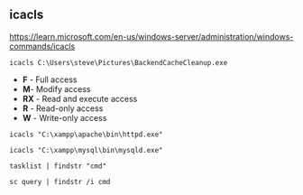 ## icacls

https://learn.microsoft.com/en-us/windows-server/administration/windows-commands/icacls

```
icacls C:\Users\steve\Pictures\BackendCacheCleanup.exe
```

- **F** - Full access    
- **M**- Modify access
- **RX** - Read and execute access
- **R** - Read-only access
- **W** - Write-only access

```
icacls "C:\xampp\apache\bin\httpd.exe"
```

```
icacls "C:\xampp\mysql\bin\mysqld.exe"
```

```
tasklist | findstr "cmd"
```

```
sc query | findstr /i cmd
```

